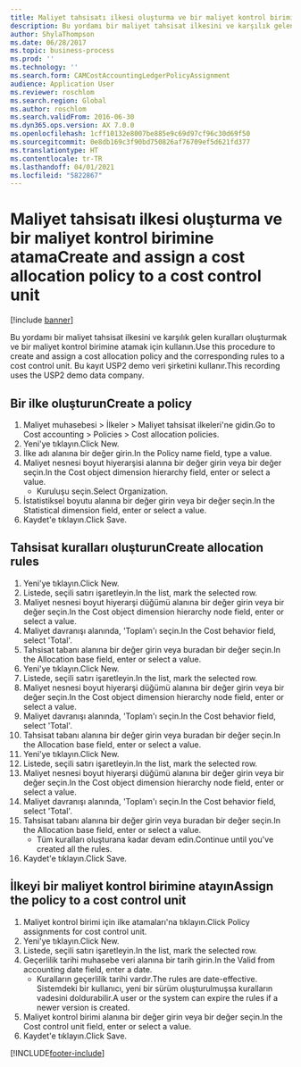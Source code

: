 ```yaml
---
title: Maliyet tahsisatı ilkesi oluşturma ve bir maliyet kontrol birimine atama
description: Bu yordamı bir maliyet tahsisat ilkesini ve karşılık gelen kuralları oluşturmak ve bir maliyet kontrol birimine atamak için kullanın.
author: ShylaThompson
ms.date: 06/28/2017
ms.topic: business-process
ms.prod: ''
ms.technology: ''
ms.search.form: CAMCostAccountingLedgerPolicyAssignment
audience: Application User
ms.reviewer: roschlom
ms.search.region: Global
ms.author: roschlom
ms.search.validFrom: 2016-06-30
ms.dyn365.ops.version: AX 7.0.0
ms.openlocfilehash: 1cff10132e8007be885e9c69d97cf96c30d69f50
ms.sourcegitcommit: 0e8db169c3f90bd750826af76709ef5d621fd377
ms.translationtype: HT
ms.contentlocale: tr-TR
ms.lasthandoff: 04/01/2021
ms.locfileid: "5822867"
---
```

# <a name="create-and-assign-a-cost-allocation-policy-to-a-cost-control-unit"></a><span data-ttu-id="7c191-103">Maliyet tahsisatı ilkesi oluşturma ve bir maliyet kontrol birimine atama</span><span class="sxs-lookup"><span data-stu-id="7c191-103">Create and assign a cost allocation policy to a cost control unit</span></span>

[!include [banner](../../includes/banner.md)]

<span data-ttu-id="7c191-104">Bu yordamı bir maliyet tahsisat ilkesini ve karşılık gelen kuralları oluşturmak ve bir maliyet kontrol birimine atamak için kullanın.</span><span class="sxs-lookup"><span data-stu-id="7c191-104">Use this procedure to create and assign a cost allocation policy and the corresponding rules to a cost control unit.</span></span> <span data-ttu-id="7c191-105">Bu kayıt USP2 demo veri şirketini kullanır.</span><span class="sxs-lookup"><span data-stu-id="7c191-105">This recording uses the USP2 demo data company.</span></span>


## <a name="create-a-policy"></a><span data-ttu-id="7c191-106">Bir ilke oluşturun</span><span class="sxs-lookup"><span data-stu-id="7c191-106">Create a policy</span></span>
1. <span data-ttu-id="7c191-107">Maliyet muhasebesi > İlkeler > Maliyet tahsisat ilkeleri'ne gidin.</span><span class="sxs-lookup"><span data-stu-id="7c191-107">Go to Cost accounting > Policies > Cost allocation policies.</span></span>
2. <span data-ttu-id="7c191-108">Yeni'ye tıklayın.</span><span class="sxs-lookup"><span data-stu-id="7c191-108">Click New.</span></span>
3. <span data-ttu-id="7c191-109">İlke adı alanına bir değer girin.</span><span class="sxs-lookup"><span data-stu-id="7c191-109">In the Policy name field, type a value.</span></span>
4. <span data-ttu-id="7c191-110">Maliyet nesnesi boyut hiyerarşisi alanına bir değer girin veya bir değer seçin.</span><span class="sxs-lookup"><span data-stu-id="7c191-110">In the Cost object dimension hierarchy field, enter or select a value.</span></span>
    * <span data-ttu-id="7c191-111">Kuruluşu seçin.</span><span class="sxs-lookup"><span data-stu-id="7c191-111">Select Organization.</span></span>  
5. <span data-ttu-id="7c191-112">İstatistiksel boyutu alanına bir değer girin veya bir değer seçin.</span><span class="sxs-lookup"><span data-stu-id="7c191-112">In the Statistical dimension field, enter or select a value.</span></span>
6. <span data-ttu-id="7c191-113">Kaydet'e tıklayın.</span><span class="sxs-lookup"><span data-stu-id="7c191-113">Click Save.</span></span>

## <a name="create-allocation-rules"></a><span data-ttu-id="7c191-114">Tahsisat kuralları oluşturun</span><span class="sxs-lookup"><span data-stu-id="7c191-114">Create allocation rules</span></span>
1. <span data-ttu-id="7c191-115">Yeni'ye tıklayın.</span><span class="sxs-lookup"><span data-stu-id="7c191-115">Click New.</span></span>
2. <span data-ttu-id="7c191-116">Listede, seçili satırı işaretleyin.</span><span class="sxs-lookup"><span data-stu-id="7c191-116">In the list, mark the selected row.</span></span>
3. <span data-ttu-id="7c191-117">Maliyet nesnesi boyut hiyerarşi düğümü alanına bir değer girin veya bir değer seçin.</span><span class="sxs-lookup"><span data-stu-id="7c191-117">In the Cost object dimension hierarchy node field, enter or select a value.</span></span>
4. <span data-ttu-id="7c191-118">Maliyet davranışı alanında, 'Toplam'ı seçin.</span><span class="sxs-lookup"><span data-stu-id="7c191-118">In the Cost behavior field, select 'Total'.</span></span>
5. <span data-ttu-id="7c191-119">Tahsisat tabanı alanına bir değer girin veya buradan bir değer seçin.</span><span class="sxs-lookup"><span data-stu-id="7c191-119">In the Allocation base field, enter or select a value.</span></span>
6. <span data-ttu-id="7c191-120">Yeni'ye tıklayın.</span><span class="sxs-lookup"><span data-stu-id="7c191-120">Click New.</span></span>
7. <span data-ttu-id="7c191-121">Listede, seçili satırı işaretleyin.</span><span class="sxs-lookup"><span data-stu-id="7c191-121">In the list, mark the selected row.</span></span>
8. <span data-ttu-id="7c191-122">Maliyet nesnesi boyut hiyerarşi düğümü alanına bir değer girin veya bir değer seçin.</span><span class="sxs-lookup"><span data-stu-id="7c191-122">In the Cost object dimension hierarchy node field, enter or select a value.</span></span>
9. <span data-ttu-id="7c191-123">Maliyet davranışı alanında, 'Toplam'ı seçin.</span><span class="sxs-lookup"><span data-stu-id="7c191-123">In the Cost behavior field, select 'Total'.</span></span>
10. <span data-ttu-id="7c191-124">Tahsisat tabanı alanına bir değer girin veya buradan bir değer seçin.</span><span class="sxs-lookup"><span data-stu-id="7c191-124">In the Allocation base field, enter or select a value.</span></span>
11. <span data-ttu-id="7c191-125">Yeni'ye tıklayın.</span><span class="sxs-lookup"><span data-stu-id="7c191-125">Click New.</span></span>
12. <span data-ttu-id="7c191-126">Listede, seçili satırı işaretleyin.</span><span class="sxs-lookup"><span data-stu-id="7c191-126">In the list, mark the selected row.</span></span>
13. <span data-ttu-id="7c191-127">Maliyet nesnesi boyut hiyerarşi düğümü alanına bir değer girin veya bir değer seçin.</span><span class="sxs-lookup"><span data-stu-id="7c191-127">In the Cost object dimension hierarchy node field, enter or select a value.</span></span>
14. <span data-ttu-id="7c191-128">Maliyet davranışı alanında, 'Toplam'ı seçin.</span><span class="sxs-lookup"><span data-stu-id="7c191-128">In the Cost behavior field, select 'Total'.</span></span>
15. <span data-ttu-id="7c191-129">Tahsisat tabanı alanına bir değer girin veya buradan bir değer seçin.</span><span class="sxs-lookup"><span data-stu-id="7c191-129">In the Allocation base field, enter or select a value.</span></span>
    * <span data-ttu-id="7c191-130">Tüm kuralları oluşturana kadar devam edin.</span><span class="sxs-lookup"><span data-stu-id="7c191-130">Continue until you've created all the rules.</span></span>  
16. <span data-ttu-id="7c191-131">Kaydet'e tıklayın.</span><span class="sxs-lookup"><span data-stu-id="7c191-131">Click Save.</span></span>

## <a name="assign-the-policy-to-a-cost-control-unit"></a><span data-ttu-id="7c191-132">İlkeyi bir maliyet kontrol birimine atayın</span><span class="sxs-lookup"><span data-stu-id="7c191-132">Assign the policy to a cost control unit</span></span>
1. <span data-ttu-id="7c191-133">Maliyet kontrol birimi için ilke atamaları'na tıklayın.</span><span class="sxs-lookup"><span data-stu-id="7c191-133">Click Policy assignments for cost control unit.</span></span>
2. <span data-ttu-id="7c191-134">Yeni'ye tıklayın.</span><span class="sxs-lookup"><span data-stu-id="7c191-134">Click New.</span></span>
3. <span data-ttu-id="7c191-135">Listede, seçili satırı işaretleyin.</span><span class="sxs-lookup"><span data-stu-id="7c191-135">In the list, mark the selected row.</span></span>
4. <span data-ttu-id="7c191-136">Geçerlilik tarihi muhasebe veri alanına bir tarih girin.</span><span class="sxs-lookup"><span data-stu-id="7c191-136">In the Valid from accounting date field, enter a date.</span></span>
    * <span data-ttu-id="7c191-137">Kuralların geçerlilik tarihi vardır.</span><span class="sxs-lookup"><span data-stu-id="7c191-137">The rules are date-effective.</span></span> <span data-ttu-id="7c191-138">Sistemdeki bir kullanıcı, yeni bir sürüm oluşturulmuşsa kuralların vadesini doldurabilir.</span><span class="sxs-lookup"><span data-stu-id="7c191-138">A user or the system can expire the rules if a newer version is created.</span></span>  
5. <span data-ttu-id="7c191-139">Maliyet kontrol birimi alanına bir değer girin veya bir değer seçin.</span><span class="sxs-lookup"><span data-stu-id="7c191-139">In the Cost control unit field, enter or select a value.</span></span>
6. <span data-ttu-id="7c191-140">Kaydet'e tıklayın.</span><span class="sxs-lookup"><span data-stu-id="7c191-140">Click Save.</span></span>



[!INCLUDE[footer-include](../../../includes/footer-banner.md)]
